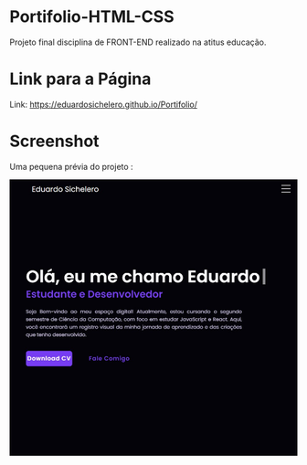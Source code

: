 # Portifolio-HTML-CSS
 Projeto final disciplina de FRONT-END realizado na atitus educação.

# Link para a Página

Link: https://eduardosichelero.github.io/Portifolio/

# Screenshot
Uma pequena prévia do projeto :

![screenshot](screenshot.jpg)
